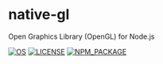 # native-gl
Open Graphics Library (OpenGL) for Node.js

[![OS](https://img.shields.io/badge/OS-win32%20%7C%20win64-orange)](https://github.com/devzolo/node-native-gl)
[![LICENSE](https://img.shields.io/github/license/devzolo/node-native-gl)](https://github.com/devzolo/node-native-gl/blob/master/LICENSE)
[![NPM_PACKAGE](https://img.shields.io/node/v/native-gl)](https://www.npmjs.com/package/native-gl)
